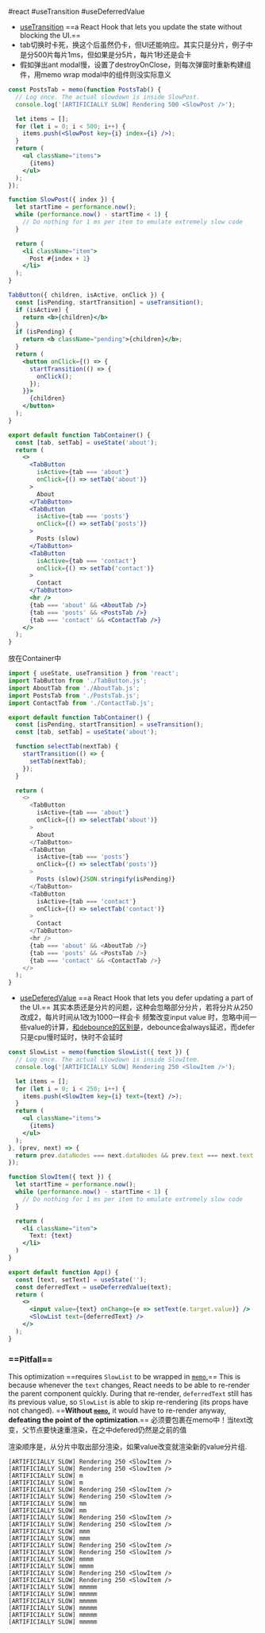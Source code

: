#react #useTransition #useDeferredValue
- [useTransition](https://react.dev/reference/react/useTransition)
==a React Hook that lets you update the state without blocking the UI.== 
- tab切换时卡死，换这个后虽然仍卡，但UI还能响应。其实只是分片，例子中是分500片每片1ms，但如果是分5片，每片1秒还是会卡
- 假如弹出ant modal慢，设置了destroyOnClose，则每次弹窗时重新构建组件，用memo wrap modal中的组件则没实际意义
```jsx
const PostsTab = memo(function PostsTab() {
  // Log once. The actual slowdown is inside SlowPost.
  console.log('[ARTIFICIALLY SLOW] Rendering 500 <SlowPost />');

  let items = [];
  for (let i = 0; i < 500; i++) {
    items.push(<SlowPost key={i} index={i} />);
  }
  return (
    <ul className="items">
      {items}
    </ul>
  );
});

function SlowPost({ index }) {
  let startTime = performance.now();
  while (performance.now() - startTime < 1) {
    // Do nothing for 1 ms per item to emulate extremely slow code
  }

  return (
    <li className="item">
      Post #{index + 1}
    </li>
  );
}

TabButton({ children, isActive, onClick }) {
  const [isPending, startTransition] = useTransition();
  if (isActive) {
    return <b>{children}</b>
  }
  if (isPending) {
    return <b className="pending">{children}</b>;
  }
  return (
    <button onClick={() => {
      startTransition(() => {
        onClick();
      });
    }}>
      {children}
    </button>
  );
}

export default function TabContainer() {
  const [tab, setTab] = useState('about');
  return (
    <>
      <TabButton
        isActive={tab === 'about'}
        onClick={() => setTab('about')}
      >
        About
      </TabButton>
      <TabButton
        isActive={tab === 'posts'}
        onClick={() => setTab('posts')}
      >
        Posts (slow)
      </TabButton>
      <TabButton
        isActive={tab === 'contact'}
        onClick={() => setTab('contact')}
      >
        Contact
      </TabButton>
      <hr />
      {tab === 'about' && <AboutTab />}
      {tab === 'posts' && <PostsTab />}
      {tab === 'contact' && <ContactTab />}
    </>
  );
}

```
放在Container中
```js
import { useState, useTransition } from 'react';
import TabButton from './TabButton.js';
import AboutTab from './AboutTab.js';
import PostsTab from './PostsTab.js';
import ContactTab from './ContactTab.js';

export default function TabContainer() {
  const [isPending, startTransition] = useTransition();
  const [tab, setTab] = useState('about');

  function selectTab(nextTab) {
    startTransition(() => {
      setTab(nextTab);
    });
  }

  return (
    <>
      <TabButton
        isActive={tab === 'about'}
        onClick={() => selectTab('about')}
      >
        About
      </TabButton>
      <TabButton
        isActive={tab === 'posts'}
        onClick={() => selectTab('posts')}
      >
        Posts (slow){JSON.stringify(isPending)}
      </TabButton>
      <TabButton
        isActive={tab === 'contact'}
        onClick={() => selectTab('contact')}
      >
        Contact
      </TabButton>
      <hr />
      {tab === 'about' && <AboutTab />}
      {tab === 'posts' && <PostsTab />}
      {tab === 'contact' && <ContactTab />}
    </>
  );
}

```

- [useDeferedValue](https://react.dev/reference/react/useDeferredValue)
==a React Hook that lets you defer updating a part of the UI.==
其实本质还是分片的问题，这种会忽略部分分片，若将分片从250改成2，每片时间从1改为1000一样会卡
频繁改变input value 时，忽略中间一些value的计算，[和debounce的区别是](https://juejin.cn/post/7126533788896591886)，debounce会always延迟，而defer只是cpu慢时延时，快时不会延时
```jsx
const SlowList = memo(function SlowList({ text }) {
  // Log once. The actual slowdown is inside SlowItem.
  console.log('[ARTIFICIALLY SLOW] Rendering 250 <SlowItem />');

  let items = [];
  for (let i = 0; i < 250; i++) {
    items.push(<SlowItem key={i} text={text} />);
  }
  return (
    <ul className="items">
      {items}
    </ul>
  );
}, (prev, next) => {
  return prev.dataNodes === next.dataNodes && prev.text === next.text
});

function SlowItem({ text }) {
  let startTime = performance.now();
  while (performance.now() - startTime < 1) {
    // Do nothing for 1 ms per item to emulate extremely slow code
  }

  return (
    <li className="item">
      Text: {text}
    </li>
  )
}

export default function App() {
  const [text, setText] = useState('');
  const deferredText = useDeferredValue(text);
  return (
    <>
      <input value={text} onChange={e => setText(e.target.value)} />
      <SlowList text={deferredText} />
    </>
  );
}
```

### ==Pitfall==

This optimization ==requires `SlowList` to be wrapped in [`memo`.](https://react.dev/reference/react/memo)== This is because whenever the `text` changes, React needs to be able to re-render the parent component quickly. During that re-render, `deferredText` still has its previous value, so `SlowList` is able to skip re-rendering (its props have not changed). ==**Without [`memo`,](https://react.dev/reference/react/memo)** it would have to re-render anyway, **defeating the point of the optimization**.==
必须要包裹在memo中！当text改变，父节点要快速重渲染，在之中defered仍然是之前的值

渲染顺序是，从分片中取出部分渲染，如果value改变就渲染新的value分片组.
```
[ARTIFICIALLY SLOW] Rendering 250 <SlowItem />
[ARTIFICIALLY SLOW] Rendering 250 <SlowItem />
[ARTIFICIALLY SLOW] m
[ARTIFICIALLY SLOW] m
[ARTIFICIALLY SLOW] Rendering 250 <SlowItem />
[ARTIFICIALLY SLOW] Rendering 250 <SlowItem />
[ARTIFICIALLY SLOW] mm
[ARTIFICIALLY SLOW] mm
[ARTIFICIALLY SLOW] Rendering 250 <SlowItem />
[ARTIFICIALLY SLOW] Rendering 250 <SlowItem />
[ARTIFICIALLY SLOW] mmm
[ARTIFICIALLY SLOW] mmm
[ARTIFICIALLY SLOW] Rendering 250 <SlowItem />
[ARTIFICIALLY SLOW] Rendering 250 <SlowItem />
[ARTIFICIALLY SLOW] mmmm
[ARTIFICIALLY SLOW] mmmm
[ARTIFICIALLY SLOW] Rendering 250 <SlowItem />
[ARTIFICIALLY SLOW] Rendering 250 <SlowItem />
[ARTIFICIALLY SLOW] mmmmm
[ARTIFICIALLY SLOW] mmmmm
[ARTIFICIALLY SLOW] mmmmm
[ARTIFICIALLY SLOW] mmmmm
[ARTIFICIALLY SLOW] mmmmm
[ARTIFICIALLY SLOW] mmmmm
```